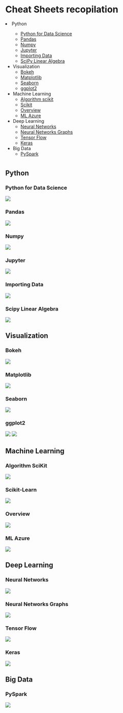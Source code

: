 
# Cheat Sheets recopilation

<div id="table-of-contents">
 

        
<li><a>Python</a>  
<ul> 
<ul>
        <li><a href="#orgheadline1">Python for Data Science</a></li>
        <li><a href="#orgheadline2">Pandas</a></li>
        <li><a href="#orgheadline3">Numpy</a></li>
        <li><a href="#orgheadline4">Jupyter</a></li>
        <li><a href="#orgheadline5">Importing Data</a></li>             
        <li><a href="#orgheadline6">SciPy Linear Algebra</a></li>     
</ul>


<li><a>Visualization</a>  
<ul> 
        <li><a href="#orgheadline7">Bokeh</a></li>
        <li><a href="#orgheadline8">Matplotlib</a></li>
        <li><a href="#orgheadline9">Seaborn</a></li>  
        <li><a href="#orgheadline10">ggplot2</a></li>
</ul>


<li><a>Machine Learning</a>  
<ul> 
        <li><a href="#orgheadline11">Algorithm scikit</a></li>
        <li><a href="#orgheadline12">Scikit</a></li>
        <li><a href="#orgheadline13">Overview</a></li>  
        <li><a href="#orgheadline14">ML Azure</a></li>
</ul>

    
<li><a>Deep Learning</a>
<ul> 
        <li><a href="#orgheadline15">Neural Networks</a></li>
        <li><a href="#orgheadline16">Neural Networks Graphs</a></li>
        <li><a href="#orgheadline17">Tensor Flow </a></li>  
        <li><a href="#orgheadline18">Keras</a></li>
</ul>


<li><a>Big Data</a>
<ul> 
        <li><a href="#orgheadline19">PySpark</a></li>
</ul>
</div>

#

## Python

### Python for Data Science <a id="orgheadline1"></a>
<img src="images/Python/PythonforDataScience.png"/>

### Pandas <a id="orgheadline2"></a>
<img src="images/Python/Pandas.png"/>

### Numpy <a id="orgheadline3"></a>
<img src="images/Python/Numpy.png"/>

### Jupyter<a id="orgheadline4"></a>
<img src="images/Python/Jupyter.png"/>

### Importing Data <a id="orgheadline5"></a>
<img src="images/Python/Importing Data-1.png"/>

### Scipy Linear Algebra <a id="orgheadline6"></a>
<img src="images/Python/Scipy-LinearAlgebra.png">

## Visualization 

### Bokeh <a id="orgheadline7"></a>
<img src="images/visualization/Bokeh.png"/>

### Matplotlib<a id="orgheadline8"></a>
<img src="images/visualization/Matplotlib.png"/>

### Seaborn<a id="orgheadline9"></a>
<img src="images/visualization/Seaborn.png"/>

### ggplot2 <a id="orgheadline10"></a>
<img src="images/visualization/ggplot2.jpeg">
<img src="images/visualization/ggplot2_2.jpeg">

## Machine Learning 

### Algorithm SciKit <a id="orgheadline11"></a>
<img src="images/Machine Learning/ML Scikit-learn algorithm.png"/>

### Scikit-Learn <a id="orgheadline12"></a>
<img src="images/Machine Learning/Scikit-Learn.png"/>

### Overview<a id="orgheadline13"></a>
<img src="images/Machine Learning/Machine_learning_overview.png"/>

### ML Azure <a id="orgheadline14"></a>
<img src="images/Machine Learning/Machine learning Microsoft Azure.png"/>

## Deep Learning 

### Neural Networks  <a id="orgheadline15"></a>
<img src="images/Deep Learning/Neural_Networks.png"/>

### Neural Networks Graphs <a id="orgheadline16"></a>
<img src="images/Deep Learning/Neural_Network_Graphs.png"/>

### Tensor Flow<a id="orgheadline17"></a>
<img src="images/Deep Learning/TensorFLow.png"/>

### Keras <a id="orgheadline18"></a>
<img src="images/Deep Learning/Keras.jpeg"/>

## Big Data

### PySpark  <a id="orgheadline19"></a>
<img src="images/Big Data/Pyspark.jpeg"/>
